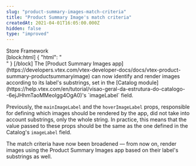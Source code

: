 ```yaml
---
slug: "product-summary-images-match-criteria"
title: "Product Summary Image's match criteria"
createdAt: 2021-04-01T16:05:00.000Z
hidden: false
type: "improved"
---
```


<div class="badge" id="store-framework">Store Framework</div>
[block:html]
{
  "html": "<br/>"
}
[/block]
The [Product Summary Images app](https://developers.vtex.com/vtex-developer-docs/docs/vtex-product-summary-productsummaryimage) can now identify and render images according to its label's substrings, set in the [Catalog module](https://help.vtex.com/en/tutorial/visao-geral-da-estrutura-do-catalogo--6ejJHhmTaoMMeoIgg4OgA0)'s `imageLabel` field. 

Previously, the `mainImageLabel` and the `hoverImageLabel` props, responsible for defining which images should be rendered by the app, did not take into account substrings, only the whole string. In practice, this means that the value passed to these props should be the same as the one defined in the Catalog's `imageLabel` field. 

The match criteria have now been broadened — from now on, render images using the Product Summary Images app based on their label's substrings as well.